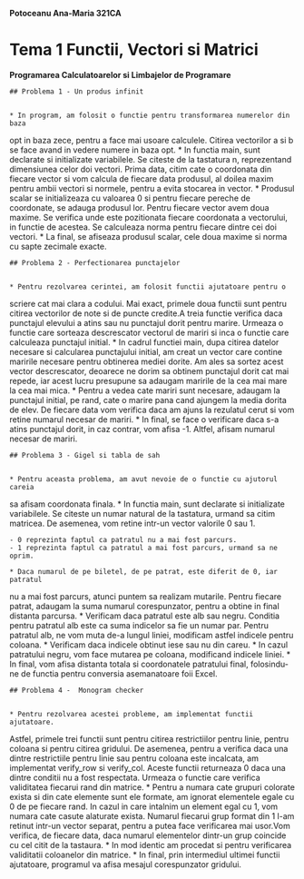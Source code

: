 
**Potoceanu Ana-Maria 321CA**

# Tema 1 Functii, Vectori si Matrici
**Programarea Calculatoarelor si Limbajelor de Programare**

    ## Problema 1 - Un produs infinit
    
 
    * In program, am folosit o functie pentru transformarea numerelor din baza
opt in baza zece, pentru a face mai usoare calculele. Citirea vectorilor a si
b se face avand in vedere numere in baza opt.
    * In functia main, sunt declarate si initializate variabilele. Se citeste
de la tastatura n, reprezentand dimensiunea celor doi vectori. Prima data,
citim cate o coordonata din fiecare vector si vom calcula de fiecare data
produsul, al doilea maxim pentru ambii vectori si normele, pentru a evita
stocarea in vector.
    * Produsul scalar se initializeaza cu valoarea 0 si pentru fiecare pereche
de coordonate, se adauga produsul lor. Pentru fiecare vector avem doua maxime.
Se verifica unde este pozitionata fiecare coordonata a vectorului, in functie
de acestea. Se calculeaza norma pentru fiecare dintre cei doi vectori.
    * La final, se afiseaza produsul scalar, cele doua maxime si norma cu
sapte zecimale exacte.

    ## Problema 2 - Perfectionarea punctajelor
    

    * Pentru rezolvarea cerintei, am folosit functii ajutatoare pentru o
scriere cat mai clara a codului. Mai exact, primele doua functii sunt pentru
citirea vectorilor de note si de puncte credite.A treia functie verifica daca
punctajul elevului a atins sau nu punctajul dorit pentru marire. Urmeaza o
functie care sorteaza descrescator vectorul de mariri si inca o functie care
calculeaza punctajul initial. 
    * In cadrul functiei main, dupa citirea datelor necesare si calcularea
punctajului initial, am creat un vector care contine maririle necesare pentru
obtinerea mediei dorite. Am ales sa sortez acest vector descrescator, deoarece
ne dorim sa obtinem punctajul dorit cat mai repede, iar acest lucru presupune
sa adaugam maririle de la cea mai mare la cea mai mica.
    * Pentru a vedea cate mariri sunt necesare, adaugam la punctajul initial,
pe rand, cate o marire pana cand ajungem la media dorita de elev. De fiecare
data vom verifica daca am ajuns la rezulatul cerut si vom retine numarul
necesar de mariri. 
    * In final, se face o verificare daca s-a atins punctajul dorit, in caz
contrar, vom afisa -1. Altfel, afisam numarul necesar de mariri.


    ## Problema 3 - Gigel si tabla de sah
    

    * Pentru aceasta problema, am avut nevoie de o functie cu ajutorul careia
sa afisam coordonata finala. 
    * In functia main, sunt declarate si initializate variabilele. Se citeste
un numar natural de la tastatura, urmand sa citim matricea. De asemenea, vom
retine intr-un vector valorile 0 sau 1.

    - 0 reprezinta faptul ca patratul nu a mai fost parcurs.
    - 1 reprezinta faptul ca patratul a mai fost parcurs, urmand sa ne oprim.

    * Daca numarul de pe biletel, de pe patrat, este diferit de 0, iar patratul
nu a mai fost parcurs, atunci puntem sa realizam mutarile. Pentru fiecare
patrat, adaugam la suma numarul corespunzator, pentru a obtine in final
distanta parcursa.
    * Verificam daca patratul este alb sau negru. Conditia pentru patratul alb
este ca suma indicelor sa fie un numar par. Pentru patratul alb, ne vom muta
de-a lungul liniei, modificam astfel indicele pentru coloana.
    * Verificam daca indicele obtinut iese sau nu din careu. 
    * In cazul patratului negru, vom face mutarea pe coloana, modificand
indicele liniei.
    * In final, vom afisa distanta totala si coordonatele patratului final,
folosindu-ne de functia pentru conversia asemanatoare foii Excel.

    ## Problema 4 -  Monogram checker
    

    * Pentru rezolvarea acestei probleme, am implementat functii ajutatoare.
Astfel, primele trei functii sunt pentru citirea restrictiilor pentru linie,
pentru coloana si pentru citirea gridului. De asemenea, pentru a verifica daca
una dintre restrictiile pentru linie sau pentru coloana este incalcata, am
implementat verify_row si verify_col. Aceste functii returneaza 0 daca una
dintre conditii nu a fost respectata. Urmeaza o functie care verifica
validitatea fiecarui rand din matrice. 
    * Pentru a numara cate grupuri colorate exista si din cate elemente sunt
ele formate, am ignorat elementele egale cu 0 de pe fiecare rand. In cazul in
care intalnim un element egal cu 1, vom numara cate casute alaturate exista.
Numarul fiecarui grup format din 1 l-am retinut intr-un vector separat, pentru
a putea face verificarea mai usor.Vom verifica, de fiecare data, daca numarul
elementelor dintr-un grup coincide cu cel citit de la tastaura.
    * In mod identic am procedat si pentru verificarea validitatii coloanelor
din matrice. 
    * In final, prin intermediul ultimei functii ajutatoare, programul va afisa
mesajul corespunzator gridului.

